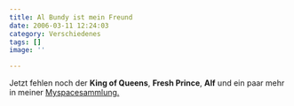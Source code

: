 ```yaml
---
title: Al Bundy ist mein Freund
date: 2006-03-11 12:24:03
category: Verschiedenes
tags: []
image: ''

---
```


Jetzt fehlen noch der **King of Queens**, **Fresh Prince**, **Alf** und ein paar mehr in meiner [Myspacesammlung.](http://www.myspace.com/misantropolis)
